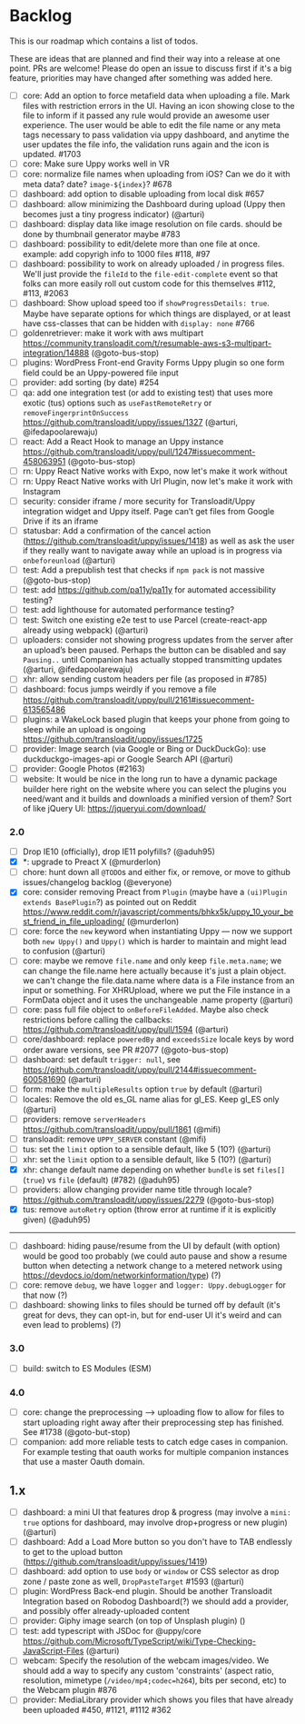# Backlog

<!--lint disable no-literal-urls-->

This is our roadmap which contains a list of todos.

These are ideas that are planned and find their way into a release at one point.
PRs are welcome! Please do open an issue to discuss first if it's a big feature, priorities may have changed after something was added here.

- [ ] core: Add an option to force metafield data when uploading a file. Mark files with restriction errors in the UI. Having an icon showing close to the file to inform if it passed any rule would provide an awesome user experience. The user would be able to edit the file name or any meta tags necessary to pass validation via uppy dashboard, and anytime the user updates the file info, the validation runs again and the icon is updated. #1703
- [ ] core: Make sure Uppy works well in VR
- [ ] core: normalize file names when uploading from iOS? Can we do it with meta data? date? `image-${index}`? #678
- [ ] dashboard: add option to disable uploading from local disk #657
- [ ] dashboard: allow minimizing the Dashboard during upload (Uppy then becomes just a tiny progress indicator) (@arturi)
- [ ] dashboard: display data like image resolution on file cards. should be done by thumbnail generator maybe #783
- [ ] dashboard: possibility to edit/delete more than one file at once. example: add copyrigh info to 1000 files #118, #97
- [ ] dashboard: possibility to work on already uploaded / in progress files. We'll just provide the `fileId` to the `file-edit-complete` event so that folks can more easily roll out custom code for this themselves #112, #113, #2063
- [ ] dashboard: Show upload speed too if `showProgressDetails: true`. Maybe have separate options for which things are displayed, or at least have css-classes that can be hidden with `display: none` #766
- [ ] goldenretriever: make it work with aws multipart https://community.transloadit.com/t/resumable-aws-s3-multipart-integration/14888 (@goto-bus-stop)
- [ ] plugins: WordPress Front-end Gravity Forms Uppy plugin so one form field could be an Uppy-powered file input
- [ ] provider: add sorting (by date) #254
- [ ] qa: add one integration test (or add to existing test) that uses more exotic (tus) options such as `useFastRemoteRetry` or `removeFingerprintOnSuccess` https://github.com/transloadit/uppy/issues/1327 (@arturi, @ifedapoolarewaju)
- [ ] react: Add a React Hook to manage an Uppy instance https://github.com/transloadit/uppy/pull/1247#issuecomment-458063951 (@goto-bus-stop)
- [ ] rn: Uppy React Native works with Expo, now let's make it work without
- [ ] rn: Uppy React Native works with Url Plugin, now let's make it work with Instagram
- [ ] security: consider iframe / more security for Transloadit/Uppy integration widget and Uppy itself. Page can’t get files from Google Drive if its an iframe
- [ ] statusbar: Add a confirmation of the cancel action (https://github.com/transloadit/uppy/issues/1418) as well as ask the user if they really want to navigate away while an upload is in progress via `onbeforeunload` (@arturi)
- [ ] test: Add a prepublish test that checks if `npm pack` is not massive (@goto-bus-stop)
- [ ] test: add https://github.com/pa11y/pa11y for automated accessibility testing?
- [ ] test: add lighthouse for automated performance testing?
- [ ] test: Switch one existing e2e test to use Parcel (create-react-app already using webpack) (@arturi)
- [ ] uploaders: consider not showing progress updates from the server after an upload’s been paused. Perhaps the button can be disabled and say `Pausing..` until Companion has actually stopped transmitting updates (@arturi, @ifedapoolarewaju)
- [ ] xhr: allow sending custom headers per file (as proposed in #785)
- [ ] dashboard: focus jumps weirdly if you remove a file https://github.com/transloadit/uppy/pull/2161#issuecomment-613565486
- [ ] plugins: a WakeLock based plugin that keeps your phone from going to sleep while an upload is ongoing https://github.com/transloadit/uppy/issues/1725
- [ ] provider: Image search (via Google or Bing or DuckDuckGo): use duckduckgo-images-api or Google Search API (@arturi)
- [ ] provider: Google Photos (#2163)
- [ ] website: It would be nice in the long run to have a dynamic package builder here right on the website where you can select the plugins you need/want and it builds and downloads a minified version of them? Sort of like jQuery UI: https://jqueryui.com/download/

### 2.0

- [ ] Drop IE10 (officially), drop IE11 polyfills? (@aduh95)
- [x] *: upgrade to Preact X (@murderlon)
- [ ] chore: hunt down all `@TODO`s and either fix, or remove, or move to github issues/changelog backlog (@everyone)
- [x] core: consider removing Preact from `Plugin` (maybe have a `(ui)Plugin extends BasePlugin`?) as pointed out on Reddit https://www.reddit.com/r/javascript/comments/bhkx5k/uppy_10_your_best_friend_in_file_uploading/ (@murderlon)
- [ ] core: force the `new` keyword when instantiating Uppy — now we support both `new Uppy()` and `Uppy()` which is harder to maintain and might lead to confusion (@arturi)
- [ ] core: maybe we remove `file.name` and only keep `file.meta.name`; we can change the file.name here actually because it's just a plain object. we can't change the file.data.name where data is a File instance from an input or something. For XHRUpload, where we put the File instance in a FormData object and it uses the unchangeable .name property (@arturi)
- [ ] core: pass full file object to `onBeforeFileAdded`. Maybe also check restrictions before calling the callbacks: https://github.com/transloadit/uppy/pull/1594 (@arturi)
- [ ] core/dashboard: replace `poweredBy` and `exceedsSize` locale keys by word order aware versions, see PR #2077 (@goto-bus-stop)
- [ ] dashboard: set default `trigger: null`, see https://github.com/transloadit/uppy/pull/2144#issuecomment-600581690 (@arturi)
- [ ] form: make the `multipleResults` option `true` by default (@arturi)
- [ ] locales: Remove the old es_GL name alias for gl_ES. Keep gl_ES only (@arturi)
- [ ] providers: remove `serverHeaders` https://github.com/transloadit/uppy/pull/1861 (@mifi)
- [ ] transloadit: remove `UPPY_SERVER` constant (@mifi)
- [ ] tus: set the `limit` option to a sensible default, like 5 (10?) (@arturi)
- [ ] xhr: set the `limit` option to a sensible default, like 5 (10?) (@arturi)
- [x] xhr: change default name depending on whether `bundle` is set `files[]` (`true`) vs `file` (default) (#782) (@aduh95)
- [ ] providers: allow changing provider name title through locale? https://github.com/transloadit/uppy/issues/2279 (@goto-bus-stop)
- [x] tus: remove `autoRetry` option (throw error at runtime if it is explicitly given) (@aduh95)

---

- [ ] dashboard: hiding pause/resume from the UI by default (with option) would be good too probably (we could auto pause and show a resume button when detecting a network change to a metered network using https://devdocs.io/dom/networkinformation/type) (?)
- [ ] core: remove `debug`, we have `logger` and `logger: Uppy.debugLogger` for that now (?)
- [ ] dashboard: showing links to files should be turned off by default (it's great for devs, they can opt-in, but for end-user UI it's weird and can even lead to problems) (?)

### 3.0

- [ ] build: switch to ES Modules (ESM)

### 4.0

- [ ] core: change the preprocessing --> uploading flow to allow for files to start uploading right away after their preprocessing step has finished. See #1738 (@goto-but-stop)
- [ ] companion: add more reliable tests to catch edge cases in companion. For example testing that oauth works for multiple companion instances that use a master Oauth domain.

## 1.x

- [ ] dashboard: a mini UI that features drop & progress (may involve a `mini: true` options for dashboard, may involve drop+progress or new plugin) (@arturi)
- [ ] dashboard: Add a Load More button so you don't have to TAB endlessly to get to the upload button (https://github.com/transloadit/uppy/issues/1419)
- [ ] dashboard: add option to use `body` or `window` or CSS selector as drop zone / paste zone as well, `DropPasteTarget` #1593 (@arturi)
- [ ] plugin: WordPress Back-end plugin. Should be another Transloadit Integration based on Robodog Dashboard(?) we should add a provider, and possibly offer already-uploaded content
- [ ] provider: Giphy image search (on top of Unsplash plugin) ()
- [ ] test: add typescript with JSDoc for @uppy/core https://github.com/Microsoft/TypeScript/wiki/Type-Checking-JavaScript-Files (@arturi)
- [ ] webcam: Specify the resolution of the webcam images/video. We should add a way to specify any custom 'constraints' (aspect ratio, resolution, mimetype (`/video/mp4;codec=h264`), bits per second, etc) to the Webcam plugin #876
- [ ] provider: MediaLibrary provider which shows you files that have already been uploaded #450, #1121, #1112 #362
